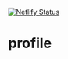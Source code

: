 [![Netlify Status](https://api.netlify.com/api/v1/badges/efc6e2b9-e820-4011-b5b6-cd4ed223e34c/deploy-status)](https://app.netlify.com/sites/baranagha/deploys)
# profile
